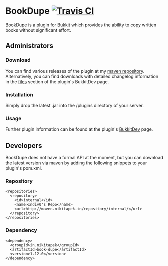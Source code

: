 # BookDupe [![Travis CI](https://secure.travis-ci.org/Indiv0/book-dupe.png)](http://travis-ci.org/#!/Indiv0/book-dupe)

BookDupe is a plugin for Bukkit which provides the ability to copy written books without significant effort.

## Administrators

### Download

You can find various releases of the plugin at my [maven repository](http://maven.nikitapek.in/repository/internal/in/nikitapek/book-dupe/).
Alternatively, you can find downloads with detailed changelog information in the [files](http://dev.bukkit.org/bukkit-plugins/bookdupe/files/) section of the plugin's BukkitDev page.

### Installation

Simply drop the latest .jar into the /plugins directory of your server.

### Usage

Further plugin information can be found at the plugin's [BukkitDev](http://dev.bukkit.org/bukkit-plugins/bookdupe/) page.

## Developers

BookDupe does not have a formal API at the moment, but you can download the latest version via maven by adding the following snippets to your plugin's pom.xml.

### Repository

    <repositories>
      <repository>
        <id>internal</id>
        <name>Indiv0's Repo</name>
        <url>http://maven.nikitapek.in/repository/internal/</url>
      </repository>
    </repositories>

### Dependency

    <dependency>
      <groupId>in.nikitapek</groupId>
      <artifactId>book-dupe</artifactId>
      <version>1.12.0</version>
    </dependency>
